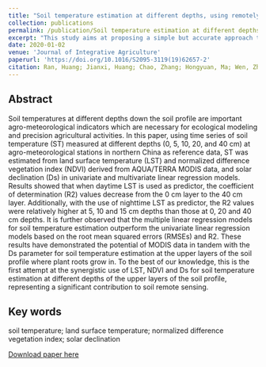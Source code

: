 ```yaml
---
title: "Soil temperature estimation at different depths, using remotely-sensed data"
collection: publications
permalink: /publication/Soil temperature estimation at different depths, using remotely-sensed data
excerpt: "This study aims at proposing a simple but accurate approach to providing spatially continuous estimation of the daily spatial dynamics of soil temperature using moderate resolution imaging spectroradiometer (MODIS), taking northern China as case study.<br/><img src='/wen/images/JIA2020.jpg'>"
date: 2020-01-02
venue: 'Journal of Integrative Agriculture'
paperurl: 'https://doi.org/10.1016/S2095-3119(19)62657-2'
citation: Ran, Huang; Jianxi, Huang; Chao, Zhang; Hongyuan, Ma; Wen, Zhuo; Yingyi, Chen; Dehai, Zhu; Qingling, Wu; Mansaray, R. Lamin. Soil temperature estimation at different depths using remotely sensed data. Journal of Integrative Agriculture, 2019, 18(0) 2-15.
---
```


## Abstract
Soil temperatures at different depths down the soil profile are important agro-meteorological indicators which are necessary for ecological modeling and precision agricultural activities. In this paper, using time series of soil temperature (ST) measured at different depths (0, 5, 10, 20, and 40 cm) at agro-meteorological stations in northern China as reference data, ST was estimated from land surface temperature (LST) and normalized difference vegetation index (NDVI) derived from AQUA/TERRA MODIS data, and solar declination (Ds) in univariate and multivariate linear regression models. Results showed that when daytime LST is used as predictor, the coefficient of determination (R2) values decrease from the 0 cm layer to the 40 cm layer. Additionally, with the use of nighttime LST as predictor, the R2 values were relatively higher at 5, 10 and 15 cm depths than those at 0, 20 and 40 cm depths. It is further observed that the multiple linear regression models for soil temperature estimation outperform the univariate linear regression models based on the root mean squared errors (RMSEs) and R2. These results have demonstrated the potential of MODIS data in tandem with the Ds parameter for soil temperature estimation at the upper layers of the soil profile where plant roots grow in. To the best of our knowledge, this is the first attempt at the synergistic use of LST, NDVI and Ds for soil temperature estimation at different depths of the upper layers of the soil profile, representing a significant contribution to soil remote sensing.

## Key words
soil temperature; land surface temperature; normalized difference vegetation index; solar declination

[Download paper here](https://wenzhuo727.github.io/wen/files/JIA2020.pdf)



